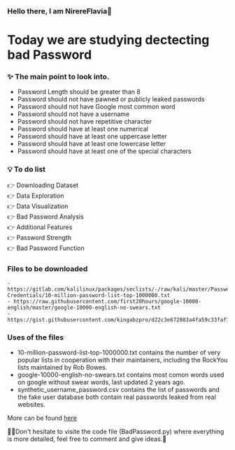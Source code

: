 ### Hello there, I am NirereFlavia👋

<h1> Today we are studying dectecting bad Password</h1>

### ✨ The main point to look into.
  * Password Length should be greater than 8
  * Password should not have pawned or publicly leaked passwords
  * Password should not have Google most common word
  * Password should not have a username
  * Password should not have repetitive character
  * Password should have at least one numerical
  * Password should have at least one uppercase letter
  * Password should have at least one lowercase letter
  * Password should have at least one of the special characters

### 💡 To do list

   👉 Downloading Dataset <br>
   👉 Data Exploration <br>
   👉 Data Visualization <br>
   👉 Bad Password Analysis <br>
   👉 Additional Features <br>
   👉 Password Strength <br>
   👉 Bad Password Function <br>

### Files to be downloaded
  
    - https://gitlab.com/kalilinux/packages/seclists/-/raw/kali/master/Passwords/Common-Credentials/10-million-password-list-top-1000000.txt
    - https://raw.githubusercontent.com/first20hours/google-10000-english/master/google-10000-english-no-swears.txt
    - https://gist.githubusercontent.com/kingabzpro/d22c3e672083a4fa59c33faf132d116f/raw/377dd517f2dd33e2ea03dda3ba3db03321ac54db/synthetic_username_password.csv
    
### Uses of the files
* 10-million-password-list-top-1000000.txt contains the number of very popular lists in cooperation with their maintainers, including the RockYou lists maintained by Rob Bowes.
* google-10000-english-no-swears.txt contains most comon words used on google without swear words, last updated 2 years ago.
* synthetic_username_password.csv contains the list of passwords and the fake user database both contain real passwords leaked from real websites.

<p> More can be found <a href="https://gitlab.com/kalilinux/packages/seclists/-/tree/kali/master/Passwords/Common-Credentials">here</a></p>

🧑‍💻Don't hesitate to visite the code file (BadPassword.py) where everything is more detailed, feel free to comment and give ideas.👋
